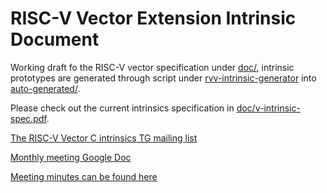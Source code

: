 # RISC-V Vector Extension Intrinsic Document

Working draft fo the RISC-V vector specification under [doc/](doc/), intrinsic prototypes are generated through script under [rvv-intrinsic-generator](rvv-intrinsic-generator/) into [auto-generated/](auto-generated/).

Please check out the current intrinsics specification in [doc/v-intrinsic-spec.pdf](doc/v-intrinsic-spec.pdf).

[The RISC-V Vector C intrinsics TG mailing list](https://lists.riscv.org/g/tech-rvv-intrinsics)

[Monthly meeting Google Doc](https://docs.google.com/document/d/19UucISxO9yuQcQ5S30g7wn2wV5D-1z0fA0GKNVOuktI/edit#)

[Meeting minutes can be found here](https://github.com/riscv-admin/rvv-intrinsics/tree/main)
